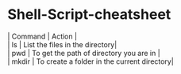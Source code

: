 # Shell-Script-cheatsheet

| Command | Action |  
| ls | List the files in the directory|  
| pwd | To get the path of directory you are in |  
| mkdir <folder name> | To create a folder in the current directory|  
